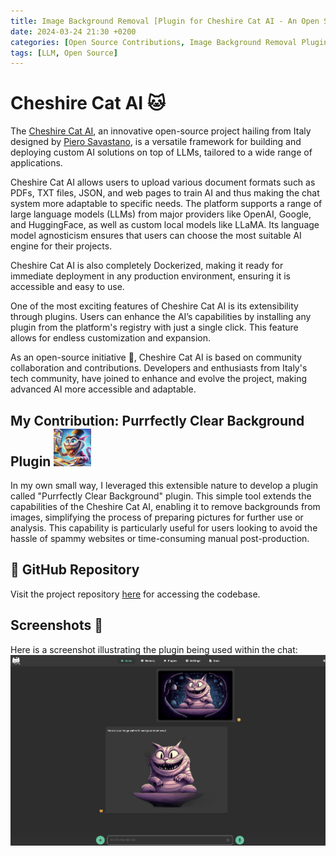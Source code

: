 ```yaml
---
title: Image Background Removal [Plugin for Cheshire Cat AI - An Open Source Italian LLM Project]
date: 2024-03-24 21:30 +0200
categories: [Open Source Contributions, Image Background Removal Plugin for Cheshire Cat AI]
tags: [LLM, Open Source]
---
```


# Cheshire Cat AI 🐱
The [Cheshire Cat AI](https://cheshirecat.ai/), an innovative open-source project hailing from Italy designed by [Piero Savastano](https://www.linkedin.com/in/piero-savastano-523b3016/), is a versatile framework for building and deploying custom AI solutions on top of LLMs, tailored to a wide range of applications. 

Cheshire Cat AI allows users to upload various document formats such as PDFs, TXT files, JSON, and web pages to train AI and thus making the chat system more adaptable to specific needs. The platform supports a range of large language models (LLMs) from major providers like OpenAI, Google, and HuggingFace, as well as custom local models like LLaMA. Its language model agnosticism ensures that users can choose the most suitable AI engine for their projects.

Cheshire Cat AI is also completely Dockerized, making it ready for immediate deployment in any production environment, ensuring it is accessible and easy to use.

One of the most exciting features of Cheshire Cat AI is its extensibility through plugins. Users can enhance the AI’s capabilities by installing any plugin from the platform's registry with just a single click. This feature allows for endless customization and expansion.

As an open-source initiative 🤝, Cheshire Cat AI is based on community collaboration and contributions. Developers and enthusiasts from Italy's tech community, have joined to enhance and evolve the project, making advanced AI more accessible and adaptable.

## My Contribution: Purrfectly Clear Background Plugin <img src="https://github.com/enricollen/Purrfectly_Clear_Background/raw/main/logo.png" alt="plugin_logo" width="60" height="60">
In my own small way, I leveraged this extensible nature to develop a plugin called "Purrfectly Clear Background" plugin. This simple tool extends the capabilities of the Cheshire Cat AI, enabling it to remove backgrounds from images, simplifying the process of preparing pictures for further use or analysis. This capability is particularly useful for users looking to avoid the hassle of spammy websites or time-consuming manual post-production.


## 🔗 GitHub Repository
Visit the project repository [here](https://github.com/enricollen/Purrfectly_Clear_Background) for accessing the codebase.

## Screenshots 📸
Here is a screenshot illustrating the plugin being used within the chat:
![Screenshot 1](https://github.com/enricollen/Purrfectly_Clear_Background/raw/main/example.jpg)